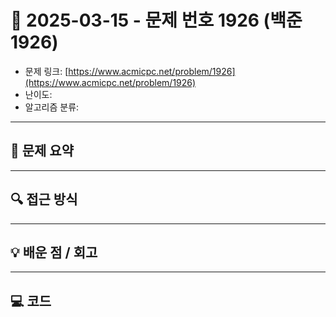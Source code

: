 # 📅 2025-03-15 - 문제 번호 1926 (백준 1926)

<!-- 문제 링크 -->
- 문제 링크: [https://www.acmicpc.net/problem/1926](https://www.acmicpc.net/problem/1926)
- 난이도: 
- 알고리즘 분류: 

---

## 📌 문제 요약 

---

## 🔍 접근 방식 

---

## 💡 배운 점 / 회고 

---

## 💻 코드
